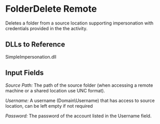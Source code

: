 # FolderDelete Remote

Deletes a folder from a source location supporting impersonation with credentials provided in the the activity.

## DLLs to Reference

SimpleImpersonation.dll

## Input Fields

*Source Path:* The path of the source folder (when accessing a remote machine or a shared location use UNC format).

*Username:* A username (Domain\Username) that has access to source location, can be left empty if not required

*Password:* The password of the account listed in the Username field.
